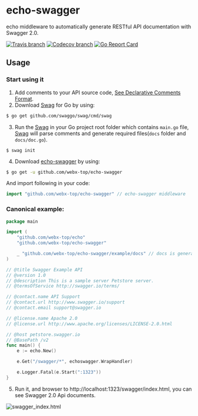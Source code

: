# echo-swagger

echo middleware to automatically generate RESTful API documentation with Swagger 2.0.

[![Travis branch](https://img.shields.io/travis/webx-top/echo-swagger/master.svg)](https://travis-ci.org/swaggo/echo-swagger)
[![Codecov branch](https://img.shields.io/codecov/c/github/webx-top/echo-swagger/master.svg)](https://codecov.io/gh/swaggo/echo-swagger)
[![Go Report Card](https://goreportcard.com/badge/github.com/webx-top/echo-swagger)](https://goreportcard.com/report/github.com/swaggo/echo-swagger)


## Usage

### Start using it
1. Add comments to your API source code, [See Declarative Comments Format](https://github.com/swaggo/swag#declarative-comments-format).
2. Download [Swag](https://github.com/swaggo/swag) for Go by using:
```sh
$ go get github.com/swaggo/swag/cmd/swag
```
3. Run the [Swag](https://github.com/swaggo/swag) in your Go project root folder which contains `main.go` file, [Swag](https://github.com/swaggo/swag) will parse comments and generate required files(`docs` folder and `docs/doc.go`).
```sh_ "github.com/swaggo/echo-swagger/v2/example/docs"
$ swag init
```
4. Download [echo-swagger](https://github.com/webx-top/echo-swagger) by using:
```sh
$ go get -u github.com/webx-top/echo-swagger
```

And import following in your code:
```go
import "github.com/webx-top/echo-swagger" // echo-swagger middleware
```

### Canonical example:

```go
package main

import (
	"github.com/webx-top/echo"
	"github.com/webx-top/echo-swagger"

	_ "github.com/webx-top/echo-swagger/example/docs" // docs is generated by Swag CLI, you have to import it.
)

// @title Swagger Example API
// @version 1.0
// @description This is a sample server Petstore server.
// @termsOfService http://swagger.io/terms/

// @contact.name API Support
// @contact.url http://www.swagger.io/support
// @contact.email support@swagger.io

// @license.name Apache 2.0
// @license.url http://www.apache.org/licenses/LICENSE-2.0.html

// @host petstore.swagger.io
// @BasePath /v2
func main() {
	e := echo.New()

	e.Get("/swagger/*", echoswagger.WrapHandler)

	e.Logger.Fatal(e.Start(":1323"))
}

```

5. Run it, and browser to http://localhost:1323/swagger/index.html, you can see Swagger 2.0 Api documents.

![swagger_index.html](https://user-images.githubusercontent.com/8943871/36250587-40834072-1279-11e8-8bb7-02a2e2fdd7a7.png)

